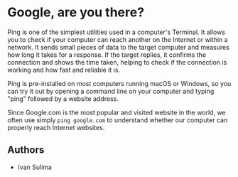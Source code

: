 # Google, are you there?
    
Ping is one of the simplest utilities used in a computer's Terminal. It allows you to check if your computer can reach another on the Internet or within a network. It sends small pieces of data to the target computer and measures how long it takes for a response. If the target replies, it confirms the connection and shows the time taken, helping to check if the connection is working and how fast and reliable it is. 

Ping is pre-installed on most computers running macOS or Windows, so you can try it out by opening a command line on your computer and typing "ping" followed by a website address.

Since Google.com is the most popular and visited website in the world, we often use simply `ping google.com` to understand whether our computer can properly reach Internet websites.

## Authors
- Ivan Sulima
